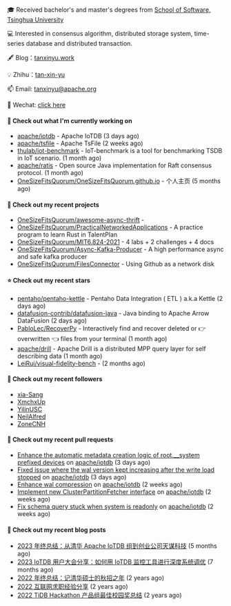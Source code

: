 🎓 Received bachelor's and master's degrees from [School of Software, Tsinghua University](https://www.thss.tsinghua.edu.cn/)

💻 Interested in consensus algorithm, distributed storage system, time-series database and distributed transaction.

🖋 Blog：[tanxinyu.work](https://tanxinyu.work)

💡 Zhihu：[tan-xin-yu](https://www.zhihu.com/people/tan-xin-yu-22)

📫 Email: [tanxinyu@apache.org](mailto:tanxinyu@apache.org)

💬 Wechat: [click here](https://github.com/LebronAl/LebronAl/issues/1)

#### 👷 Check out what I'm currently working on

- [apache/iotdb](https://github.com/apache/iotdb) - Apache IoTDB (3 days ago)
- [apache/tsfile](https://github.com/apache/tsfile) - Apache TsFile (2 weeks ago)
- [thulab/iot-benchmark](https://github.com/thulab/iot-benchmark) - IoT-benchmark is a tool for benchmarking TSDB in IoT scenario. (1 month ago)
- [apache/ratis](https://github.com/apache/ratis) - Open source Java implementation for Raft consensus protocol. (1 month ago)
- [OneSizeFitsQuorum/OneSizeFitsQuorum.github.io](https://github.com/OneSizeFitsQuorum/OneSizeFitsQuorum.github.io) - 个人主页 (5 months ago)

#### 🌱 Check out my recent projects

- [OneSizeFitsQuorum/awesome-async-thrift](https://github.com/OneSizeFitsQuorum/awesome-async-thrift) - 
- [OneSizeFitsQuorum/PracticalNetworkedApplications](https://github.com/OneSizeFitsQuorum/PracticalNetworkedApplications) - A practice program to learn Rust in TalentPlan
- [OneSizeFitsQuorum/MIT6.824-2021](https://github.com/OneSizeFitsQuorum/MIT6.824-2021) - 4 labs &#43; 2 challenges &#43; 4 docs
- [OneSizeFitsQuorum/Async-Kafka-Producer](https://github.com/OneSizeFitsQuorum/Async-Kafka-Producer) - A high performance async and safe kafka producer
- [OneSizeFitsQuorum/FilesConnector](https://github.com/OneSizeFitsQuorum/FilesConnector) - Using Github as a network disk

#### ⭐ Check out my recent stars

- [pentaho/pentaho-kettle](https://github.com/pentaho/pentaho-kettle) - Pentaho Data Integration ( ETL ) a.k.a Kettle (2 days ago)
- [datafusion-contrib/datafusion-java](https://github.com/datafusion-contrib/datafusion-java) - Java binding to Apache Arrow DataFusion (2 days ago)
- [PabloLec/RecoverPy](https://github.com/PabloLec/RecoverPy) - Interactively find and recover deleted or :point_right: overwritten :point_left: files from your terminal (1 month ago)
- [apache/drill](https://github.com/apache/drill) - Apache Drill is a distributed MPP query layer for self describing data (1 month ago)
- [LeiRui/visual-fidelity-bench](https://github.com/LeiRui/visual-fidelity-bench) -  (2 months ago)

#### 👯 Check out my recent followers

- [xia-Sang](https://github.com/xia-Sang)
- [XmchxUp](https://github.com/XmchxUp)
- [YilinUSC](https://github.com/YilinUSC)
- [NeilAlfred](https://github.com/NeilAlfred)
- [ZoneCNH](https://github.com/ZoneCNH)

#### 🔨 Check out my recent pull requests

- [Enhance the automatic metadata creation logic of root.__system prefixed devices](https://github.com/apache/iotdb/pull/12962) on [apache/iotdb](https://github.com/apache/iotdb) (3 days ago)
- [Fixed issue where the wal version kept increasing after the write load stopped](https://github.com/apache/iotdb/pull/12960) on [apache/iotdb](https://github.com/apache/iotdb) (3 days ago)
- [Enhance wal compression](https://github.com/apache/iotdb/pull/12853) on [apache/iotdb](https://github.com/apache/iotdb) (2 weeks ago)
- [Implement new ClusterPartitionFetcher interface](https://github.com/apache/iotdb/pull/12848) on [apache/iotdb](https://github.com/apache/iotdb) (2 weeks ago)
- [Fix schema query stuck when system is readonly](https://github.com/apache/iotdb/pull/12842) on [apache/iotdb](https://github.com/apache/iotdb) (2 weeks ago)

#### 📜 Check out my recent blog posts

- [2023 年终总结：从清华 Apache IoTDB 组到创业公司天谋科技](https://tanxinyu.work/2023-annual-summary/) (5 months ago)
- [2023 IoTDB 用户大会分享：如何用 IoTDB 监控工具进行深度系统调优](https://tanxinyu.work/2023-iotdb-submit/) (7 months ago)
- [2022 年终总结：记清华硕士的秋招之年](https://tanxinyu.work/2022-annual-summary/) (2 years ago)
- [2022 互联网求职经验分享](https://tanxinyu.work/2022-internet-job-hunting-experience-sharing/) (2 years ago)
- [2022 TiDB Hackathon 产品组最佳校园奖总结](https://tanxinyu.work/2022-tidb-hackathon/) (2 years ago)
